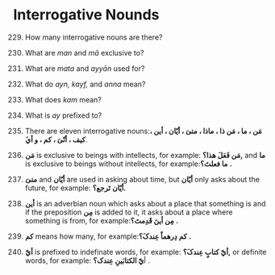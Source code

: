 Interrogative Nounds
====================

229. How many interrogative nouns are there?

230. What are *man* and *mā* exclusive to?

231. What are *mata* and *ayyān* used for?

232. What do *ayn, kayf,* and *anna* mean?

233. What does *kam* mean?

234. What is *ay* prefixed to?

229. There are eleven interrogative nouns:**مَن ، ما ، مَن ذا ، ماذا ،
متیَ ، أیّان ، أین ، کیف ، أنّیَ ، کم ، و أي**ّ.

230. **مَن** is exclusive to beings with intellects, for example: **مَن
فَعَلَ هذا؟,** and **ما** is exclusive to beings without intellects, for
example:**ما فعلتَ؟** **.**

231. **متیَ** and **أیّان** are used in asking about time, but **أیّان**
only asks about the future, for example: **أیّان** **تَرجع؟.**

232. **أین** is an adverbian noun which asks about a place that
something is and if the preposition **مِن** is added to it, it asks
about a place where something is from, for example:**مِن أینَ قَدِمتَ؟**
**.**

233. **کم** means how many, for example:**کم دِرهماً عِندکَ؟** **.**

234. **أيّ** is prefixed to indefinate words, for example: **أيّ کتابٍ
عِندکَ؟,** or definite words, for example: أ**يّ الکتابَینِ عِندک؟** .


